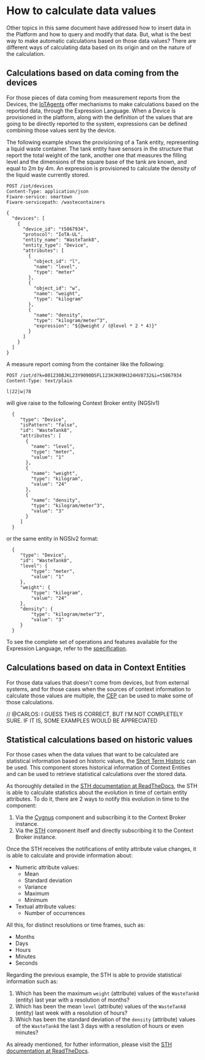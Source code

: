 # How to calculate data values

Other topics in this same document have addressed how to insert data in the Platform and how to query and modify that
data. But, what is the best way to make automatic calculations based on those data values? There are different ways of
calculating data based on its origin and on the nature of the calculation.

## Calculations based on data coming from the devices

For those pieces of data coming from measurement reports from the Devices, the [IoTAgents](../device_gateway.md) offer mechanisms to make calculations
based on the reported data, through the Expression Language. When a Device is provisioned in the platform, along with the
definition of the values that are going to be directly reported to the system, expressions can be defined combining those
values sent by the device.

The following example shows the provisioning of a Tank entity, representing a liquid waste container. The tank entity
have sensors in the structure that report the total weight of the tank, another one that measures the filling level and
the dimensions of the square base of the tank are known, and equal to 2m by 4m. An expression is provisioned to calculate
the density of the liquid waste currently stored.

    POST /iot/devices
    Content-Type: application/json
    Fiware-service: smartown
    Fiware-servicepath: /wastecontainers

    {
      "devices": [
        {
          "device_id": "t5867934",
          "protocol": "IoTA-UL",
          "entity_name": "WasteTank8",
          "entity_type": "Device",
          "attributes": [
            {
              "object_id": "l",
              "name": "level",
              "type": "meter"
            },
            {
              "object_id": "w",
              "name": "weight",
              "type": "kilogram"
            },
            {
              "name": "density",
              "type": "kilogram/meter^3",
              "expression": "${@weight / (@level * 2 * 4)}"
            }
          ]
        }
      ]
    }

A measure report coming from the container like the following:

    POST /iot/d?k=801230BJKL23Y9090DSFL123HJK09H324HV8732&i=t5867934
    Content-Type: text/plain

    l|22|w|78

will give raise to the following Context Broker entity (NGSIv1)

      {
         "type": "Device",
         "isPattern": "false",
         "id": "WasteTank8",
         "attributes": [
           {
             "name": "level",
             "type": "meter",
             "value": "1"
           },
           {
             "name": "weight",
             "type": "kilogram",
             "value": "24"
           },
           {
             "name": "density",
             "type": "kilogram/meter^3",
             "value": "3"
           }
         ]
      }

or the same entity in NGSIv2 format:

      {
         "type": "Device",
         "id": "WasteTank8",
         "level": {
             "type": "meter",
             "value": "1"
         },
         "weight": {
             "type": "kilogram",
             "value": "24"
         },
         "density": {
             "type": "kilogram/meter^3",
             "value": "3"
         }
      }

To see the complete set of operations and features available for the Expression Language, refer to
the [specification](https://github.com/telefonicaid/iotagent-node-lib/blob/master/doc/expressionLanguage.md).

## Calculations based on data in Context Entities

For those data values that doesn't come from devices, but from external systems, and for those cases when the sources of
context information to calculate those values are multiple, the [CEP](../cep.md) can be used to make some of those calculations.

// @CARLOS: I GUESS THIS IS CORRECT, BUT I'M NOT COMPLETELY SURE. IF IT IS, SOME EXAMPLES WOULD BE APPRECIATED

## Statistical calculations based on historic values

For those cases when the data values that want to be calculated are statistical information based on historic values,
the [Short Term Historic](../sth.md) can be used. This component stores historical information of Context Entities and can be used
to retrieve statistical calculations over the stored data.

As thoroughly detailed in the [STH documentation at ReadTheDocs](http://fiware-sth-comet.readthedocs.io/en/latest/index.html), the STH is able to calculate statistics about the evolution in time of certain entity attributes. To do it, there are 2 ways to notify this evolution in time to the component:

1. Via the [Cygnus](https://github.com/telefonicaid/fiware-cygnus) component and subscribing it to the Context Broker instance.
2. Via the [STH](https://github.com/telefonicaid/fiware-sth-comet) component itself and directly subscribing it to the Context Broker instance.

Once the STH receives the notifications of entity attribute value changes, it is able to calculate and provide information about:

* Numeric attribute values:
    * Mean
    * Standard deviation
    * Variance
    * Maximum
    * Minimum
* Textual attribute values:
    * Number of occurrences

All this, for distinct resolutions or time frames, such as:

* Months
* Days
* Hours
* Minutes
* Seconds

Regarding the previous example, the STH is able to provide statistical information such as:

1. Which has been the maximum `weight` (attribute) values of the `WasteTank8` (entity) last year with a resolution of months?
2. Which has been the mean `level` (attribute) values of the `WasteTank8` (entity) last week with a resolution of hours?
3. Which has been the standard deviation of the `density` (attribute) values of the `WasteTank8` the last 3 days with a resolution of hours or even minutes?

As already mentioned, for futher information, please visit the [STH documentation at ReadTheDocs](http://fiware-sth-comet.readthedocs.io/en/latest/index.html).
